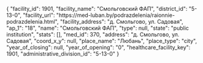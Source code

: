 {
    "facility_id": 1901,
    "facility_name": "Смольговский ФАП",
    "district_id": "5-13-0",
    "facility_url": "https:\/\/med-luban.by\/podrazdelenia\/raionnie-podrazdelenia.html",
    "facility_address": "д. Смольгово, ул. Садовая",
    "ap_1": "18",
    "name": "Смольговский ФАП",
    "type": null,
    "state": "public institution",
    "stats": [],
    "med_id": 370,
    "address": "д. Смольгово, ул. Садовая",
    "coord_x_y": null,
    "place_name": "Любань",
    "place_type": "city",
    "year_of_closing": null,
    "year_of_opening": "0",
    "healthcare_facility_key": 1901,
    "administrative_division_id": "5-13-0"
}